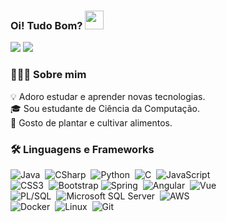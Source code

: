 ### Oi! Tudo Bom?  <img src="https://raw.githubusercontent.com/MartinHeinz/MartinHeinz/master/wave.gif" width="30px">
<a href="https://linkedin.com/in/everton42"><img src="https://img.shields.io/badge/everton42-0077B5?style=flat-square&logo=Linkedin&logoColor=white"/></a>
<a href="mailto:evertonferreira4596@gmail.com"><img src="https://img.shields.io/badge/-evertonferreira4596@gmail.com-D14836?style=flat-square&logo=Gmail&logoColor=white"/></a>

### 👨🏻‍💻 Sobre mim

:bulb: Adoro estudar e aprender novas tecnologias.  
:mortar_board: Sou estudante de Ciência da Computação.  
:seedling: Gosto de plantar e cultivar alimentos.  

### 🛠 Linguagens e Frameworks
![Java](https://img.shields.io/badge/-Java-333333?style=flat&logo=Java&logoColor=FFA518)&nbsp;
![CSharp](https://img.shields.io/badge/-CSharp-333333?style=flat&logo=csharp)&nbsp;
![Python](https://img.shields.io/badge/-Python-333333?style=flat&logo=python)&nbsp;
![C](https://img.shields.io/badge/-C-333333?style=flat&logo=c)&nbsp;
![JavaScript](https://img.shields.io/badge/-JavaScript-333333?style=flat&logo=javascript)&nbsp;\
![CSS3](https://img.shields.io/badge/-CSS3-333333?style=flat&logo=css3)&nbsp;
![Bootstrap](https://img.shields.io/badge/-Bootstrap-333333?style=flat&logo=bootstrap&logoColor=563D7C)
![Spring](https://img.shields.io/badge/-Spring-333333?style=flat&logo=spring)&nbsp;
![Angular](https://img.shields.io/badge/-Angular-333333?style=flat&logo=angular)&nbsp;
![Vue](https://img.shields.io/badge/-Vue,js-333333?style=flat&logo=vuejs)&nbsp;\
![PL/SQL](https://img.shields.io/badge/-PL/SQL-333333?style=flat&logo=oracle)&nbsp;
![Microsoft SQL Server](https://img.shields.io/badge/-SQLServer-333333?style=flat&logo=microsoftsqlserver)&nbsp;
![AWS](https://img.shields.io/badge/-AWS-333333?style=flat&logo=aws)&nbsp;\
![Docker](https://img.shields.io/badge/-Docker-333333?style=flat&logo=docker)&nbsp;
![Linux](https://img.shields.io/badge/-Linux-333333?style=flat&logo=linux)&nbsp;
![Git](https://img.shields.io/badge/-Git-333333?style=flat&logo=git)&nbsp;
